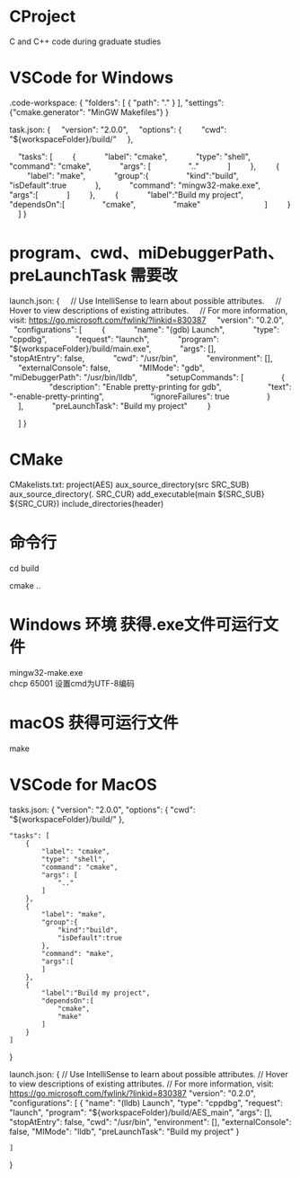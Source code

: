 # CProject
C and C++ code during graduate studies

# VSCode for Windows
.code-workspace:
{
	"folders": [
		{
			"path": "."
		}
	],
	"settings": {"cmake.generator": "MinGW Makefiles"}
}

task.json:
{
    "version": "2.0.0",
    "options": {
        "cwd": "${workspaceFolder}/build/"
    },

    "tasks": [
        {
            "label": "cmake",
            "type": "shell",
            "command": "cmake",
            "args": [
                ".."
            ]
        },
        {
            "label": "make",
            "group":{
                "kind":"build",
                "isDefault":true
            },
            "command": "mingw32-make.exe",
            "args":[
            ]
        },
        {
            "label":"Build my project",
            "dependsOn":[
                "cmake",
                "make"                
            ]
        }
    ]
}

# program、cwd、miDebuggerPath、preLaunchTask 需要改
launch.json:
{
    // Use IntelliSense to learn about possible attributes.
    // Hover to view descriptions of existing attributes.
    // For more information, visit: https://go.microsoft.com/fwlink/?linkid=830387
    "version": "0.2.0",
    "configurations": [
        {
            "name": "(gdb) Launch",
            "type": "cppdbg",
            "request": "launch",
            "program": "${workspaceFolder}/build/main.exe",
            "args": [],
            "stopAtEntry": false,
            "cwd": "/usr/bin",
            "environment": [],
            "externalConsole": false,
            "MIMode": "gdb",
            "miDebuggerPath": "/usr/bin/lldb",
            "setupCommands": [
                {
                    "description": "Enable pretty-printing for gdb",
                    "text": "-enable-pretty-printing",
                    "ignoreFailures": true
                }
            ],
            "preLaunchTask": "Build my project"
        }

    ]
}

# CMake
CMakelists.txt:
project(AES)
aux_source_directory(src SRC_SUB)
aux_source_directory(. SRC_CUR)
add_executable(main ${SRC_SUB} ${SRC_CUR})
include_directories(header)



# 命令行
cd build

cmake ..

# Windows 环境 获得.exe文件可运行文件
mingw32-make.exe   
chcp 65001 设置cmd为UTF-8编码

# macOS 获得可运行文件
make

# VSCode for MacOS
tasks.json:
{
	"version": "2.0.0",
	"options": {
		"cwd": "${workspaceFolder}/build/"
	},
	
	"tasks": [
		{
			"label": "cmake",
			"type": "shell",
			"command": "cmake",
			"args": [
				".."
			]
		},
		{
			"label": "make",
			"group":{
				"kind":"build",
				"isDefault":true
			},
			"command": "make",
			"args":[
			]
		},
		{
			"label":"Build my project",
			"dependsOn":[
				"cmake",
				"make"
			]
		}
	]
}

launch.json:
{
    // Use IntelliSense to learn about possible attributes.
    // Hover to view descriptions of existing attributes.
    // For more information, visit: https://go.microsoft.com/fwlink/?linkid=830387
    "version": "0.2.0",
    "configurations": [
        {
            "name": "(lldb) Launch",
            "type": "cppdbg",
            "request": "launch",
            "program": "${workspaceFolder}/build/AES_main",
            "args": [],
            "stopAtEntry": false,
            "cwd": "/usr/bin",
            "environment": [],
            "externalConsole": false,
            "MIMode": "lldb",
            "preLaunchTask": "Build my project"
        }

    ]
}